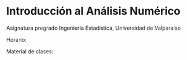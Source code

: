 # Introducción al Análisis Numérico
Asignatura pregrado Ingeniería Estadística, Universidad de Valparaíso

Horario: 

Material de clases:
